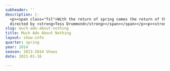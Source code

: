 ```yaml
---
subheader: ''
description: |-
  <p><span class="fsl">With the return of spring comes the return of the Dean's Men annual outdoor courtyard show. Fourth year Tess Drummond directs this season's Much Ado About Nothing which features trickery, misinformation, and interfering friends, all for the sake of romance. Two pairs of lovers are looking for love: Benedick and Beatric<span class="text_exposed_show">e, whose sparring wits keep you on your toes, and Claudio and Hero, whose genuine feelings are sweetly endearing. Springtime joy and camaraderie are guaranteed, and the ticket is as free as sunshine.</span></span></p><p><span class="fsl"><span class="text_exposed_show">by <strong>William Shakespeare</strong><br/>
  directed by <strong>Tess Drummond</strong></span></span></p><p><strong>Simon Jacobs</strong> (Benedick)</p><p><strong>Michaela Voit </strong>(Beatrice) is a first-year English major in the College. This is her third Dean’s Men show thus far, having previously appeared as Celia in <em>As You Like It</em> and Helena in <em>A Midsummer Night's Dream</em>. To the Dean's Men, she sends many thanks for an unforgettable first year.</p><p><strong>Rob Geada</strong> (Claudio) is a first-year and this is his first production at the University.</p><p><strong>Elise Wander</strong> (Hero) is a third-year English and Gender/Sexuality Studies major. She has previously appeared in <em>The Clean House</em> (Ana), <em>The Glass Menagerie</em> (Laura) and <em>Cymbeline</em> (Pisanio), and has co-directed <em>The Vagina Monologues</em>.</p><p><strong>James Ekstrom</strong> (Don Pedro)</p><p><strong>Clair Fuller</strong> (Donna Joan) is a second-year in the College majoring in Gender &amp; Sexuality Studies and English. She has previously appeared in <em>No Exit</em> (Estelle) as part of Winter 2014's Weekend of Workshops, <em>The Vagina Monologues</em> (V-Squad), and Theater[24]. This is her first production with the Dean's Men.</p><p><strong>Michael Reinhard</strong> (Leonato) is a fourth-year in the College. He has enjoyed participating in UT, Doc Films, Commedia dell'Arte, and Memoryhouse during his time on campus. As he prepares to graduate, he wishes the best to everyone on their diverging life paths. Much love.</p><p><strong>Katherine Rittenhouse</strong> (Antonia)</p> <p><strong>Hilary Clifford</strong> (Margaret) is finally a Dean's Man.</p> <p><strong>Joshua Harris</strong> (Balthasar/Watch 2)</p><p><strong>Atticus Ballesteros</strong> a first-year at the College. Last quarter he played Charles in Sasha Ayvazov's production of <em>The Clean House</em>, and the quarter before he played Duke Frederick in Gwen Wiegold's production of <em>As You Like It</em>. He also played the Super Ego this quarter in Zev Hurwich's BA production titled<em> Three Exit Interviews Conducted in Rudy's Psyche Preceding the Event of his Death</em>.</p><p><strong>Jonathan Sorce</strong> (Conrade) is a first-year in the College, and a third-quarter Dean's Man, having previously appeared in <em>As You Like It</em> (Corin) and assistant directed <em>A Midsummer Night's Dream</em>.</p><p><strong>Lauren Eames</strong> (Dogberry) is a first-year Religious Studies major. She has been deeply involved in lighting design with UT/TAPS for the past year and plays Pantalone with Attori Senza Paura. She would like it to be remembered that she is an ass.</p><p><strong>Carlo Bonacci</strong> (Verges/Friar)</p><p><strong>Gwendolyn Wiegold</strong> (Ursula) is a second-year TAPS major. Previous UT credits include last quarter's <em>A Midsummer Night's Dream</em> (Bottom), as well as <em>The Two Gentlemen of Verona</em> (Lucetta) and <em>First Love</em> (Edith). She has also assistant stage managed and was the director of the Fall 2013 Dean's Men show, <em>As You Like It</em>. Many thanks to everyone who made this production possible.</p><p><strong>Izzy Kratzer</strong> (Sexton)</p><p><strong>Maggie Cornelius</strong> (Watch 1) is a second-year Philosophy major who is so grateful for the opportunity to be a member of The Watch in <em>Much Ado About Nothing</em>. This is her first TAPS production, as well as her first on-stage experience since singing The Well's Fargo Wagon in sixth grade. Taking a Shakespeare class from Prof. David Bevington inspired her to audition for this play, and she'd like to thank The Dean's Men for helping her pursue this interest.</p><p><strong>Tess Drummond</strong> (Director) is a fourth-year French/TAPS double major and a Dean's Man of 4 years. Her previous work includes <em>Henry V</em> (Montjoy); <em>Hamlet</em> (Asst. Stage Manager); NWW 2011 (Ensemble, 2 shows); <em>This Side of Paradise</em> (Beatrice/Mrs.Connage); <em>The Homecoming</em> (Stage Manager); <em>True West </em>(Stage Manager); <em>Proof</em> (Stage Manager); <em>The Glass Menagerie</em> (Stage Manager); <em>Henry VI</em> (Asst Production Manager); <em>Hedda Gabler</em> (Stage Manager); <em>Much Ado About Nothing</em> (Director); Curator of Theater[24] (2 years). She is also the President of the Dean's Men.</p><p><strong>Jacob Sevart</strong> (Stage Manager) is a first-year Computer Science major in the College. He's previously worked on <em>Godspell</em> (Assistant Stage Manager), <em>Grey Gardens</em> (Assistant Sound Designer), and <em>Hedda Gabbler</em> (Assistant Lighting Designer). He also works as a technician for Mandel Hall.</p><p><strong>Marc Kealhofer</strong> (Costume Designer) has been performing in, directing and designing for shows since his first ballet performance at age four. He was previously an assistant costume designer in the Dean's Men production of Henry VI.</p><p><strong>Kevin Freese</strong> (Lighting Designer) is a second-year Computer Science and Math major in the College. He has previously designed lights for last quarter's <em>Midsummer Night's Dream</em> as well as <em>The Vagina Monologues</em> (2013). He has also been Master Electrician on many UT productions.</p><p><strong>Sara Lu</strong> (Sound Designer) is a third year majoring in Biology and Music. She has been sound designing for University Theater since her first year. She has worked on <em>The Homecoming</em>, <em>Reefer Madness</em>, <em>An Actor Prepares</em>, <em>This is Our Youth</em>, <em>The Credeaux Canvas</em>, <em>The Drowsy Chaperone</em>, <em>Hedda Gabler</em>, and <em>Fool for Love</em>.</p> <p><strong>Isabel Sen</strong> (Props Designer) is a fourth-year in the College majoring in Public Policy Studies, and is excited to call <em>Much Ado</em> her final show! In her time with University Theater, she has served many roles, notably including Stage Manager (<em>Reefer Madness</em>; asst., <em>Much Ado</em> '11), Dramaturg (<em>The Violet Hour</em>, <em>The Glass Menagerie</em>), Production Manager (asst., <em>Grey Gardens</em>), Props Designer (<em>The Lion in Winter</em>), and curator of the quarterly Theater[24] play festival. She'd like to thank everyone who made these four years a great run, and you for coming to see the show tonight!</p><p><strong>Benjamin Heller </strong>(Production Manager) is a fourth-year Political Science major. Previously he has production managed <em>Twelfth Night</em> (Winter '12), <em>The River Jordan</em> (Spring '12), <em>The Credeaux Canvas</em> (Winter '13), <em>Hello Out There</em> and <em>First Love</em> (Spring '13), <em>Hedda Gabler</em> (Fall '13), and <em>Godspell</em> (Winter '14). This quarter, in addition to production managing <em>Much Ado About Nothing</em>, he is the dramaturg for <em>Cabaret</em>.</p><p><strong>Itzel Blancas</strong> (Asst. Director) is a first-year English major in the College. She has previously participated in <em>Hedda Gabler</em> and <em>Godspell</em> as the Assistant Costume Designer and has written and designed for Theater[24].</p> <p><strong>Mariel Shlomchik</strong> (Assistant Stage Manager) is a first-year Biology major. She has assistant stage managed <em>As You Like It</em> and assistant directed <em>The Clean House</em>. This is neither the first nor the last play she will be helping manage or direct, and she is excited to continue her participation in University Theater!</p><p><strong>Andrew MacKie-Mason</strong> (Master Electrician) is a fourth-year Math and Philosophy major. This is his tenth and final University Theater production.</p><p><strong>Michael Roy</strong> (Assistant Lighting Designer) is a second-year Chemistry major. He has worked on team lights for several shows in the past, including <em>Grey Gardens</em> (Assistant Lighting Designer) and<em> A Midsummer Night's Dream</em> (Master Electrician).</p><p><strong>Hex Bouderdaben</strong> (Assistant Costume Designer) is a first-year undergraduate, new to the theater world. Hails from Houston, TX and is generally excited about Life.</p><p>This is <strong>Arielle von Hippel</strong>'s (Assistant Costume Designer) first official Assistant Costume position, having previously though unofficially worked on costumes for <em>A Midsummer Night's Dream</em>, <em>Hamletmachine</em>, <em>The Lion in Winter</em>, <em>As You Like It</em>, and others. She is also Assistant Costuming <em>Apsara: Indian Women Through the Ages</em> and will be acting in <em>Cabaret</em> 10th week.</p><p><strong>Cynthia Campos Costanzo</strong> (Asst. Costume Designer) is a second-year at the College. She is a double major in both Biology and TAPS. Her past experience in theater at UChicago include playing a Bird Goddess in Theater[24] (Winter '14: <em>The Noble Poacher</em>) and being an assistant puppeteer for Myra Su's BA project (Spring '13: <em>Binky Brown Meets the Holy Virgin Mary</em>). Her recent projects included working as an Assistant Costumer for the Dean's Men production of <em>Much Ado About Nothing</em>, and assisting with puppets for the CES show <em>Iron Bridal Feast</em>.</p><p><strong>Ariela Subar</strong> (Assistant Sound Designer) is a first-year student in the college. She has previously worked on <em>Hedda Gabler </em>(Assistant Lighting Designer), <em>croMagnum</em> (Assistant Stage Manager), and <em>Godspell</em> (Crew). She was also the Stage Manager for <em>A Little Star Quality</em>, part of Weekend of Workshops, earlier this quarter.</p><p><strong>Michael Santini </strong>(Asst. Sound Designer) is a third-year in the College studying Anthropology. This is the first production that he has been part of and he hopes that he may continue to be a part of the wonderful community that is University Theater. While having not done anything for University Theater before, he has frequently worked in the Performance Hall at the Logan Center for the Arts doing some minor sound, light, and stage managing work for various on campus events.</p><p><strong>Caroline Veniero</strong> (Asst. Production Manager) is a first-year History major in the college. This is her first UT production.</p><p><strong>Savannah Smith </strong>(Asst. Production Manager) is a first-year Classical Studies major in the college. <em>Much Ado About Nothing</em> is her second show as an Assistant Production Manager, the first being the Winter 2014 production of <em>Godspell</em>.</p><p><strong>Riley Kreger</strong> (Tech Staff Liaison) has worked in a wide variety of roles on many productions, but for the most part focuses on scenic design. His designed and built (with much help) the sets for <em>Reefer Madness: The Musical</em>, <em>The Glass Menagerie</em>, <em>Grey Gardens</em>, and <em>Fool For Love</em>.</p>
slug: much-ado-about-nothing
title: Much Ado About Nothing
layout: show-info
quarter: spring
year: 2014
season: 2013-2014 Shows
date: 2021-01-16

---
```


